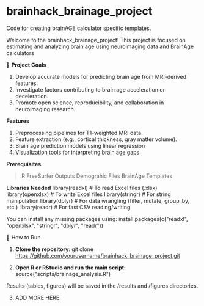 # brainhack_brainage_project

Code for creating brainAGE calculator specific templates.

Welcome to the brainhack_brainage_project! This project is focused on estimating and analyzing brain age using neuroimaging data and BrainAge calculators

🚀 **Project Goals**

1. Develop accurate models for predicting brain age from MRI-derived features.
2. Investigate factors contributing to brain age acceleration or deceleration.
3. Promote open science, reproducibility, and collaboration in neuroimaging research.

**Features**

1. Preprocessing pipelines for T1-weighted MRI data.
2. Feature extraction (e.g., cortical thickness, gray matter volume).
3. Brain age prediction models using linear regression
4. Visualization tools for interpreting brain age gaps

**Prerequisites**
> R 
> FreeSurfer Outputs 
> Demograhic Files 
> BrainAge Templates

**Libraries Needed** 
library(readxl)      # To read Excel files (.xlsx)
library(openxlsx)    # To write Excel files
library(stringr)     # For string manipulation
library(dplyr)       # For data wrangling (filter, mutate, group_by, etc.)
library(readr)       # For fast CSV reading/writing

You can install any missing packages using:
install.packages(c("readxl", "openxlsx", "stringr", "dplyr", "readr"))

🚀 How to Run
1. **Clone the repository**:
git clone https://github.com/yourusername/brainhack_brainage_project.git


2. **Open R or RStudio and run the main script:**
source("scripts/brainage_analysis.R")

Results (tables, figures) will be saved in the /results and /figures directories.

3. ADD MORE HERE




